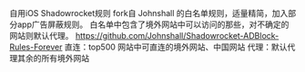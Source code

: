 自用iOS Shadowrocket规则
fork自 Johnshall 的白名单规则，适量精简，加入部分app广告屏蔽规则。
白名单中包含了境外网站中可以访问的那些，对不确定的网站则默认代理。
https://github.com/Johnshall/Shadowrocket-ADBlock-Rules-Forever
    直连：top500 网站中可直连的境外网站、中国网站
    代理：默认代理其余的所有境外网站
